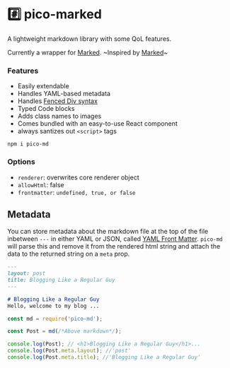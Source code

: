 # #️⃣ pico-marked
A lightweight markdown library with some QoL features.

Currently a wrapper for [Marked](https://www.npmjs.com/package/marked).
~Inspired by [Marked](https://www.npmjs.com/package/marked)~

### Features
- Easily extendable
- Handles YAML-based metadata
- Handles [Fenced Div syntax](https://pandoc.org/MANUAL.html#divs-and-spans)
- Typed Code blocks
- Adds class names to images
- Comes bundled with an easy-to-use React component
- always santizes out `<script>` tags



```
npm i pico-md
```



### Options

- `renderer`: overwrites core renderer object
- `allowHtml`: false
- `frontmatter`: `undefined, true, or false`



## Metadata
You can store metadata about the markdown file at the top of the file inbetween `---` in either YAML or JSON, called [YAML Front Matter](https://jekyllrb.com/docs/front-matter/). `pico-md` will parse this and remove it from the rendered html string and attach the data to the returned string on a `meta` prop.


```markdown
---
layout: post
title: Blogging Like a Regular Guy
---

# Blogging Like a Regular Guy
Hello, welcome to my blog ...

```


```js
const md = require('pico-md');

const Post = md(/*Above markdown*/);

console.log(Post); // <h1>Blogging Like a Regular Guy</h1>...
console.log(Post.meta.layout); //'post'
console.log(Post.meta.title); //'Blogging Like a Regular Guy'
```




